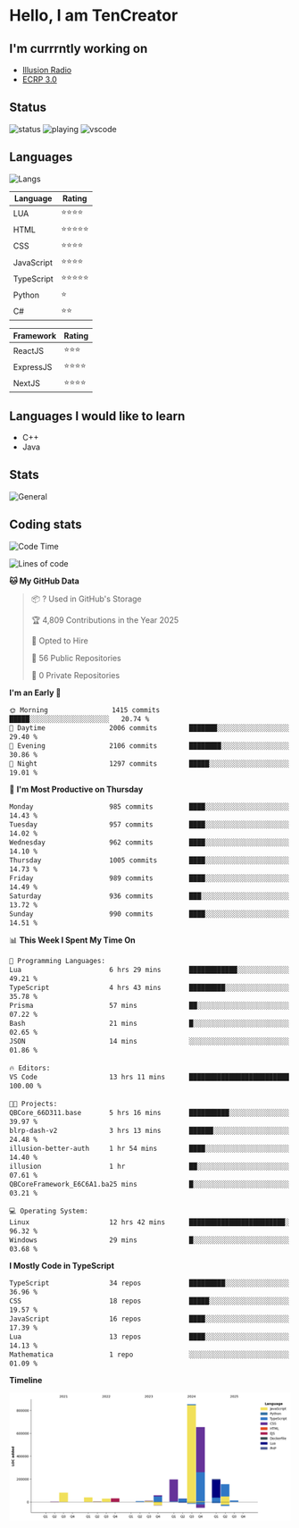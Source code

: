 # Hello, I am TenCreator

## I'm currrntly working on
- [Illusion Radio](https://illusionradio.co.uk/)
- [ECRP 3.0](http://github.com/Emerald-Coast-Roleplay/)

## Status
![status](https://api.statusbadges.me/badge/status/518334475038359555?simple=true&style=for-the-badge)
![playing](https://api.statusbadges.me/badge/playing/518334475038359555?style=for-the-badge)
![vscode](https://api.statusbadges.me/badge/vscode/518334475038359555?style=for-the-badge)

## Languages
![Langs](https://github-readme-stats.vercel.app/api/top-langs/?username=tencreator&layout=compact&theme=radical)


|Language|Rating|
|--------|------|
|LUA|⭐️⭐️⭐️⭐️|
|HTML|⭐️⭐️⭐️⭐️⭐️|
|CSS|⭐️⭐️⭐️⭐️|
|JavaScript|⭐️⭐️⭐️⭐️|
|TypeScript|⭐️⭐️⭐️⭐️⭐️|
|Python|⭐️|
|C#|⭐️⭐️ |

|Framework|Rating|
|--------|------|
|ReactJS|⭐️⭐️⭐|
|ExpressJS|⭐️⭐️⭐️⭐️|
|NextJS|⭐️⭐️⭐⭐️|

## Languages I would like to learn
- C++
- Java

## Stats
![General](https://github-readme-stats.vercel.app/api?username=tencreator&show_icons=true&theme=radical)

## Coding stats

<!--START_SECTION:waka-->
![Code Time](http://img.shields.io/badge/Code%20Time-658%20hrs%2032%20mins-blue)

![Lines of code](https://img.shields.io/badge/From%20Hello%20World%20I%27ve%20Written-2.4%20million%20lines%20of%20code-blue)

**🐱 My GitHub Data** 

> 📦 ? Used in GitHub's Storage 
 > 
> 🏆 4,809 Contributions in the Year 2025
 > 
> 💼 Opted to Hire
 > 
> 📜 56 Public Repositories 
 > 
> 🔑 0 Private Repositories 
 > 
**I'm an Early 🐤** 

```text
🌞 Morning                1415 commits        █████░░░░░░░░░░░░░░░░░░░░   20.74 % 
🌆 Daytime                2006 commits        ███████░░░░░░░░░░░░░░░░░░   29.40 % 
🌃 Evening                2106 commits        ████████░░░░░░░░░░░░░░░░░   30.86 % 
🌙 Night                  1297 commits        █████░░░░░░░░░░░░░░░░░░░░   19.01 % 
```
📅 **I'm Most Productive on Thursday** 

```text
Monday                   985 commits         ████░░░░░░░░░░░░░░░░░░░░░   14.43 % 
Tuesday                  957 commits         ████░░░░░░░░░░░░░░░░░░░░░   14.02 % 
Wednesday                962 commits         ████░░░░░░░░░░░░░░░░░░░░░   14.10 % 
Thursday                 1005 commits        ████░░░░░░░░░░░░░░░░░░░░░   14.73 % 
Friday                   989 commits         ████░░░░░░░░░░░░░░░░░░░░░   14.49 % 
Saturday                 936 commits         ███░░░░░░░░░░░░░░░░░░░░░░   13.72 % 
Sunday                   990 commits         ████░░░░░░░░░░░░░░░░░░░░░   14.51 % 
```


📊 **This Week I Spent My Time On** 

```text
💬 Programming Languages: 
Lua                      6 hrs 29 mins       ████████████░░░░░░░░░░░░░   49.21 % 
TypeScript               4 hrs 43 mins       █████████░░░░░░░░░░░░░░░░   35.78 % 
Prisma                   57 mins             ██░░░░░░░░░░░░░░░░░░░░░░░   07.22 % 
Bash                     21 mins             █░░░░░░░░░░░░░░░░░░░░░░░░   02.65 % 
JSON                     14 mins             ░░░░░░░░░░░░░░░░░░░░░░░░░   01.86 % 

🔥 Editors: 
VS Code                  13 hrs 11 mins      █████████████████████████   100.00 % 

🐱‍💻 Projects: 
QBCore_66D311.base       5 hrs 16 mins       ██████████░░░░░░░░░░░░░░░   39.97 % 
blrp-dash-v2             3 hrs 13 mins       ██████░░░░░░░░░░░░░░░░░░░   24.48 % 
illusion-better-auth     1 hr 54 mins        ████░░░░░░░░░░░░░░░░░░░░░   14.40 % 
illusion                 1 hr                ██░░░░░░░░░░░░░░░░░░░░░░░   07.61 % 
QBCoreFramework_E6C6A1.ba25 mins             █░░░░░░░░░░░░░░░░░░░░░░░░   03.21 % 

💻 Operating System: 
Linux                    12 hrs 42 mins      ████████████████████████░   96.32 % 
Windows                  29 mins             █░░░░░░░░░░░░░░░░░░░░░░░░   03.68 % 
```

**I Mostly Code in TypeScript** 

```text
TypeScript               34 repos            █████████░░░░░░░░░░░░░░░░   36.96 % 
CSS                      18 repos            █████░░░░░░░░░░░░░░░░░░░░   19.57 % 
JavaScript               16 repos            ████░░░░░░░░░░░░░░░░░░░░░   17.39 % 
Lua                      13 repos            ████░░░░░░░░░░░░░░░░░░░░░   14.13 % 
Mathematica              1 repo              ░░░░░░░░░░░░░░░░░░░░░░░░░   01.09 % 
```



**Timeline**

![Lines of Code chart](https://raw.githubusercontent.com/tencreator/tencreator/main/assets/bar_graph.png)


<!--END_SECTION:waka-->

